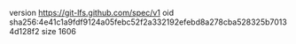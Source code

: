 version https://git-lfs.github.com/spec/v1
oid sha256:4e41c1a9fdf9124a05febc52f2a332192efebd8a278cba528325b70134d128f2
size 1606
